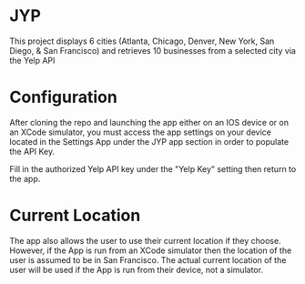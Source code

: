 # JYP

This project displays 6 cities (Atlanta, Chicago, Denver, New York, San Diego, & San Francisco) 
and retrieves 10 businesses from a selected city via the Yelp API

# Configuration
After cloning the repo and launching the app either on an IOS device or on an XCode simulator,
you must access the app settings on your device located in the Settings App under the JYP app section in order to populate the API Key.

Fill in the authorized Yelp API key under the "Yelp Key" setting then return to the app.

# Current Location
The app also allows the user to use their current location if they choose. However, if the App is run from an XCode simulator then the location of the user is assumed to be in San Francisco. The actual current location of the user will be used if the App is run from their device, not a simulator.
